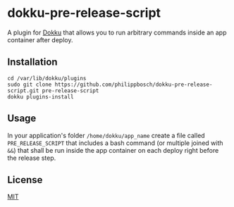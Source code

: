 dokku-pre-release-script
========================

A plugin for [Dokku](https://github.com/progrium/dokku) that allows you to 
run arbitrary commands inside an app container after deploy.


Installation
------------

    cd /var/lib/dokku/plugins
    sudo git clone https://github.com/philippbosch/dokku-pre-release-script.git pre-release-script
    dokku plugins-install


Usage
-----

In your application's folder `/home/dokku/app_name` create a file called 
`PRE_RELEASE_SCRIPT` that includes a bash command (or multiple joined with 
`&&`) that shall be run inside the app container on each deploy right before
the release step.


License
-------

[MIT](http://philippbosch.mit-license.org/)
